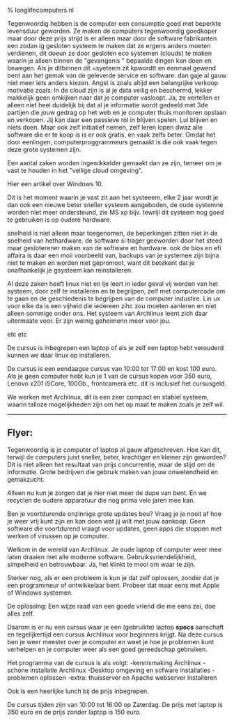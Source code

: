 % longlifecomputers.nl

Tegenwoordig hebben is de computer een consumptie goed met beperkte levensduur geworden. Ze maken de computers tegenwoordig goedkoper maar door deze prijs strijd is er alleen maar door de software fabrikanten een zodan ig gesloten systeem te maken dat ze ergens anders moeten verdienen, dit doeun ze door gesloten eco systemen (clouds) te maken waarin je alleen binnen de "gevangenis " bepaalde dingen kan doen en bewegen. Als je ditbinnen dit =syeteem zit kpwordtt en eenmaal gewend bent aan het gemak van de geleverde service en software. dan gaje al gauw niet meer iets anders kiezen. Angst is zoals altijd een belangrijke verkoop motivatie zoals: In de cloud zijn is al je data veilig en beschermd, lekker makkelijk geen omkijken naar dat je computer vasloopt. Ja, ze vertellen er alleen niet heel duidelijk bij dat al je informatie wordt gedeeld met 3de partijen die jouw gedrag op het web en je computer thuis monitoren opslaan en verkopen. 
Jij kan daar een passieve rol in blijven spelen. Lui blijven en niets doen. Maar ook zelf initiatief nemen, zelf leren lopen dwaz alle software die er te koop is is er ook gratis, en vaak zelfs beter. Omdat het door eenlingen, computerproggrammeurs gemaakt is die ook vaak tegen deze grote systemen zijn.

Een aantal zaken worden ingewikkelder gemaakt dan ze zijn, temeer om je vast te houden in het "veilige cloud omgeving".

Hier een artikel over Windows 10.

Dit is het moment waarin je vast zit aan het systeeem, elke 2 jaar wordt je dan ook een nieuwe beter sneller systeem aangeboden, de oude systemne worden niet meer ondersteund, zie MS xp bijv. tewrijl dit systeem nog goed te gebruiken is op oudere hardware.

snelheid is niet alleen maar toegenomen, de beperkingen zitten niet in de snelheid van hethardware. de software si trager geeworden door het steed maar gesloterener maken van de software en hardware. ook de bios en efi affaira is daar een moii voorbeeld van, backups van je systemee zijn bijna niet te maken en worden niet gepromoot, want dit betekent dat je onafhankelijk je gsysteem kan reinstalleren.

Al deze zaken heeft linux niet en lje leert in ieder geval vij worden van het systeem, door zelf te installeren en te begrijpen, zelf met computercode om te gaan en de geschiedenis te begrijpen van de computer industire. Lin ux voor elke da is een vijheid die iedereen zihc zou moeten aanleren en niet alleen sommige onder ons.
Het systeem van Archlinux leent zich daar uitermaate voor. Er zijn weinig geheimenn meer voor jou.

etc etc

De cursus is inbegrepen een laptop of als je zelf een laptop hebt verouderd kunnen we daar linux op installeren.

De cursus is een eendaagse cursus van 10:00 tot 17:00 en kost 100 euro. Als je geen computer hebt kun je 1 van de cursus kopen voor 350 euro, Lenovo x201 i5Core, 100Gb., frontcamera etc. dit is inclusief het cursusgeld.

We werken met Archlinux, dit is een zeer compact en stabiel systeem, waarin talloze mogelijkheden zijn om het op maat te maken zoals je zelf wil.


****

## Flyer:

Tegenwoordig is je computer of laptop al gauw afgeschreven. Hoe kan dit, terwijl de computers juist sneller, beter, krachtiger en kleiner zijn geworden?
Dit is niet alleen het resultaat van prijs concurrentie, maar de stijd om de informatie. Grote bedrijven die gebruik maken van jouw onwetendheid en gemakzucht.

Alleen nu kun je zorgen dat je hier niet meer de dupe van bent. En we recyclen de oudere apparatuur die nog prima vele jaren mee kan.

Ben je voortdurende onzinnige grote updates beu?
Vraag je je nooit af hoe je weer vrij kunt zijn en kan doen wat jij wilt met jouw aankoop. Geen software die voortdurend vraagt voor updates, geen apps die stoppen met werken of virussen op je computer.

Welkom in de wereld van Archlinux. Je oude laptop of computer weer mee laten draaien met alle moderne software.
Gebruiksvriendelijkheid, simpelheid en betrouwbaar. Ja, het klinkt te mooi om waar te zijn.

Sterker nog, als er een probleem is kun je dat zelf oplossen, zonder dat je een programmeur of ontwikkelaar bent.
Probeer dat maar eens met Apple of Windows systemen.

De oplossing: Een wijze raad van een goede vriend die me eens zei, doe alles zelf.

Daarom is er nu een cursus waar je een (gebruikte) laptop **specs** aanschaft en tegelijkertijd een cursus Archlinux voor beginners krijgt. 
Na deze cursus ben je weer meester over je computer en weet je hoe je problemen kunt verhelpen en je computer weer als een goed gereedschap gebruiken.

Het programma van de cursus is als volgt:
-kennismaking Archlinux
-schone installatie Archlinux
-Desktop omgeving en sofware installaties
-problemen oplossen
-extra: thuisserver en Apache webserver installeren 

Ook is een heerlijke lunch bij de prijs inbegrepen.

De cursus tijden zijn van 10:00 tot 16:00 op Zaterdag. De prijs met laptop is 350 euro en de prijs zonder laptop is 150 euro.
